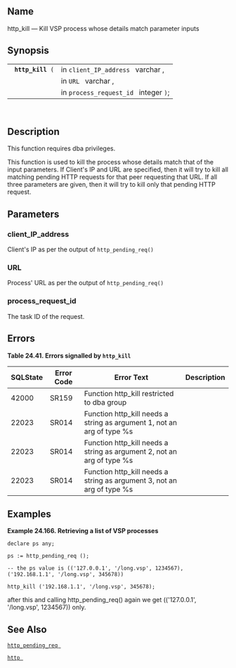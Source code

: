 <div id="fn_http_kill" class="refentry">

<div class="titlepage">

</div>

<div class="refnamediv">

## Name

http_kill — Kill VSP process whose details match parameter inputs

</div>

<div class="refsynopsisdiv">

## Synopsis

<div id="fsyn_http_kill" class="funcsynopsis">

|                        |                                       |
|------------------------|---------------------------------------|
| ` `**`http_kill`**` (` | in `client_IP_address ` varchar ,     |
|                        | in `URL ` varchar ,                   |
|                        | in `process_request_id ` integer `)`; |

<div class="funcprototype-spacer">

 

</div>

</div>

</div>

<div id="desc_http_kill" class="refsect1">

## Description

This function requires dba privileges.

This function is used to kill the process whose details match that of
the input parameters. If Client's IP and URL are specified, then it will
try to kill all matching pending HTTP requests for that peer requesting
that URL. If all three parameters are given, then it will try to kill
only that pending HTTP request.

</div>

<div id="params_http_kill" class="refsect1">

## Parameters

<div id="id92801" class="refsect2">

### client_IP_address

Client's IP as per the output of `http_pending_req() `

</div>

<div id="id92805" class="refsect2">

### URL

Process' URL as per the output of `http_pending_req() `

</div>

<div id="id92809" class="refsect2">

### process_request_id

The task ID of the request.

</div>

</div>

<div id="errors_http_kill" class="refsect1">

## Errors

<div id="id92814" class="table">

**Table 24.41. Errors signalled by `http_kill `**

<div class="table-contents">

| SQLState                              | Error Code                            | Error Text                                                                                             | Description |
|---------------------------------------|---------------------------------------|--------------------------------------------------------------------------------------------------------|-------------|
| <span class="errorcode">42000 </span> | <span class="errorcode">SR159 </span> | <span class="errortext">Function http_kill restricted to dba group </span>                             |             |
| <span class="errorcode">22023 </span> | <span class="errorcode">SR014 </span> | <span class="errortext">Function http_kill needs a string as argument 1, not an arg of type %s </span> |             |
| <span class="errorcode">22023 </span> | <span class="errorcode">SR014 </span> | <span class="errortext">Function http_kill needs a string as argument 2, not an arg of type %s </span> |             |
| <span class="errorcode">22023 </span> | <span class="errorcode">SR014 </span> | <span class="errortext">Function http_kill needs a string as argument 3, not an arg of type %s </span> |             |

</div>

</div>

  

</div>

<div id="examples_http_kill" class="refsect1">

## Examples

<div id="ex_http_kill" class="example">

**Example 24.166. Retrieving a list of VSP processes**

<div class="example-contents">

``` programlisting
declare ps any;

ps := http_pending_req ();

-- the ps value is (('127.0.0.1', '/long.vsp', 1234567), ('192.168.1.1', '/long.vsp', 345678))

http_kill ('192.168.1.1', '/long.vsp', 345678);
```

after this and calling http_pending_req() again we get (('127.0.0.1',
'/long.vsp', 1234567)) only.

</div>

</div>

  

</div>

<div id="seealso_http_kill" class="refsect1">

## See Also

<a href="fn_http_pending_req.html" class="link"
title="http_pending_req"><code
class="function">http_pending_req </code></a>

<a href="fn_http.html" class="link" title="http"><code
class="function">http </code></a>

</div>

</div>
